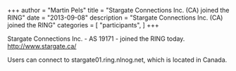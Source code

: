 +++
author = "Martin Pels"
title = "Stargate Connections Inc. (CA) joined the RING"
date = "2013-09-08"
description = "Stargate Connections Inc. (CA) joined the RING"
categories = [
    "participants",
]
+++

Stargate Connections Inc. - AS 19171 - joined the RING today. http://www.stargate.ca/

Users can connect to stargate01.ring.nlnog.net, which is located in Canada.



